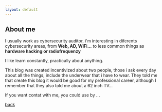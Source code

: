 ```yaml
---
layout: default
---
```


## About me

I usually work as cybersecurity auditor, i'm interesting in diferents cybersecurity areas, from **Web, AD, WiFi...** to less common things as **hardware hacking or radiofrequenzy**

I like learn constantly, practically about anything.

This blog was created incentivized about two people, those i ask every day about all the things, include the underwear that i have to wear. They told me that create this blog it would be good for my professional career, although I remember that they also told me about a 62 inch TV...

If you want contat with me, you could use by ...

[back](./)
